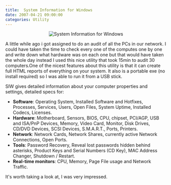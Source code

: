 ```yaml
---
title:  System Information for Windows
date: 2007-04-21 09:00:00
categories: Utility
---
```


<p style="text-align: center"><img src="/public/uploads/2007/04/siw.jpg" alt="System Information for Windows" /></p>
A little while ago i got assigned to do an audit of all the PCs in our network. I could have taken the time to check every one of the computes one by one and write down what hardware was on each one but that would have taken the whole day instead I used this nice utility that took 15min to audit 30 computers.One of the nicest features about this utility is that it can create full HTML reports of everything on your system. It also is a portable exe (no install required) so I was able to run it from a USB stick.

SIW gives detailed information about your computer properties and settings, detailed specs for:
<ul>
	<li><strong>Software</strong>: Operating System, Installed Software and Hotfixes, Processes, Services, Users, Open Files, System Uptime, Installed Codecs, Licenses.</li>
	<li><strong>Hardware</strong>: Motherboard, Sensors, BIOS, CPU, chipset, PCI/AGP, USB and ISA/PnP Devices, Memory, Video Card, Monitor, Disk Drives, CD/DVD Devices, SCSI Devices, S.M.A.R.T., Ports, Printers.</li>
	<li><strong>Network</strong>: Network Cards, Network Shares, currently active Network Connections, Open Ports.</li>
	<li><strong>Tools</strong>: Password Recovery, Reveal lost passwords hidden behind asterisks, Product Keys and Serial Numbers (CD Key), MAC Address Changer, Shutdown / Restart.</li>
	<li><strong> Real-time monitors</strong>: CPU, Memory, Page File usage and Network Traffic.</li>
</ul>
It's worth taking a look at, I was very impressed.
